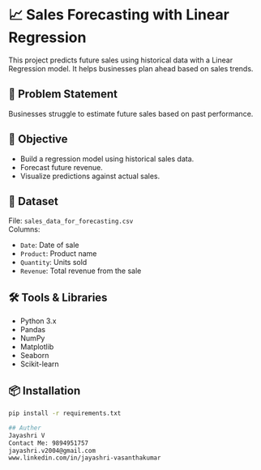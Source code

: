 # 📈 Sales Forecasting with Linear Regression

This project predicts future sales using historical data with a Linear Regression model. It helps businesses plan ahead based on sales trends.

## 🧠 Problem Statement
Businesses struggle to estimate future sales based on past performance.

## 🎯 Objective
- Build a regression model using historical sales data.
- Forecast future revenue.
- Visualize predictions against actual sales.

## 📁 Dataset
File: `sales_data_for_forecasting.csv`  
Columns:
- `Date`: Date of sale
- `Product`: Product name
- `Quantity`: Units sold
- `Revenue`: Total revenue from the sale

## 🛠️ Tools & Libraries
- Python 3.x
- Pandas
- NumPy
- Matplotlib
- Seaborn
- Scikit-learn

## 📦 Installation

```bash
pip install -r requirements.txt

## Auther 
Jayashri V
Contact Me: 9894951757
jayashri.v2004@gmail.com
www.linkedin.com/in/jayashri-vasanthakumar


